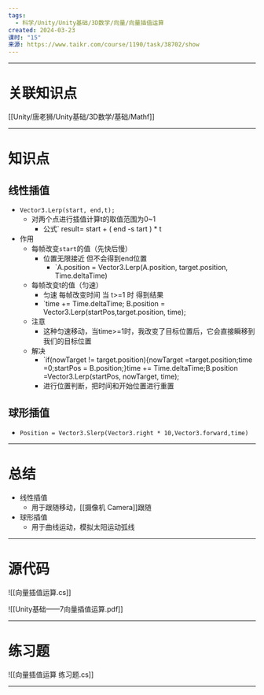 ```yaml
---
tags:
  - 科学/Unity/Unity基础/3D数学/向量/向量插值运算
created: 2024-03-23
课时: "15"
来源: https://www.taikr.com/course/1190/task/38702/show
---
```


---
# 关联知识点

[[Unity/唐老狮/Unity基础/3D数学/基础/Mathf]]

---
# 知识点


## 线性插值

- `Vector3.Lerp(start, end,t);`
	- 对两个点进行插值计算t的取值范围为0~1
		- 公式` result= start + ( end -s tart ) * t
- 作用
	- 每帧改变`start`的值（先快后慢）
		- 位置无限接近 但不会得到end位置
			- `A.position = Vector3.Lerp(A.position, target.position, Time.deltaTime)
	- 每帧改变t的值（匀速）
		- 匀速 每帧改变时间 当 t>=1 时 得到结果
		- `time += Time.deltaTime; B.position = Vector3.Lerp(startPos,target.position, time);
	- 注意
		- 这种匀速移动，当time>=1时，我改变了目标位置后，它会直接瞬移到我们的目标位置
	- 解决
		- `if(nowTarget != target.position){nowTarget =target.position;time =0;startPos = B.position;}time += Time.deltaTime;B.position =Vector3.Lerp(startPos, nowTarget, time);
		- 进行位置判断，把时间和开始位置进行重置
## 球形插值

- `Position = Vector3.Slerp(Vector3.right * 10,Vector3.forward,time)`



---
# 总结

- 线性插值
	- 用于跟随移动，[[摄像机 Camera]]跟随
- 球形插值
	- 用于曲线运动，模拟太阳运动弧线

---
# 源代码

![[向量插值运算.cs]]

![[Unity基础——7向量插值运算.pdf]]

---
# 练习题

![[向量插值运算 练习题.cs]]

---
